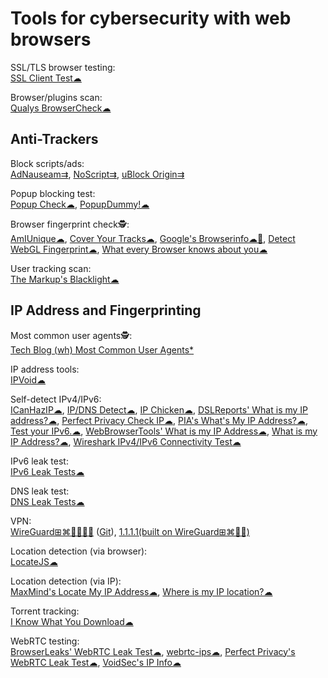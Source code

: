 
# Tools for cybersecurity with web browsers

SSL/TLS browser testing:  
[SSL Client Test☁](https://clienttest.ssllabs.com:8443/ssltest/viewMyClient.html)

Browser/plugins scan:  
[Qualys BrowserCheck☁](https://browsercheck.qualys.com/)

## Anti-Trackers

Block scripts/ads:  
[AdNauseam⇉](https://adnauseam.io/),
[NoScript⇉](https://noscript.net/),
[uBlock Origin⇉](https://github.com/gorhill/uBlock/)

Popup blocking test:  
[Popup Check☁](https://www.popupcheck.com/),
[PopupDummy!☁](https://www.dummysoftware.com/popupdummy_testpage.html)

Browser fingerprint check🕵️:  
[AmIUnique☁](https://amiunique.org/),
[Cover Your Tracks☁](https://coveryourtracks.eff.org/),
[Google's Browserinfo☁🧛](https://toolbox.googleapps.com/apps/browserinfo/),
[Detect WebGL Fingerprint☁](https://webbrowsertools.com/webgl-fingerprint/),
[What every Browser knows about you☁](https://webkay.robinlinus.com/)

User tracking scan:  
[The Markup's Blacklight☁](https://themarkup.org/blacklight)

## IP Address and Fingerprinting

Most common user agents🕵️:  
[Tech Blog (wh) Most Common User Agents*](https://techblog.willshouse.com/2012/01/03/most-common-user-agents/)

IP address tools:  
[IPVoid☁](https://www.ipvoid.com/)

Self-detect IPv4/IPv6:  
[ICanHazIP☁](https://icanhazip.com/),
[IP/DNS Detect☁](https://ipleak.net/),
[IP Chicken☁](https://ipchicken.com/),
[DSLReports' What is my IP address?☁](http://www.dslreports.com/whatismyip),
[Perfect Privacy Check IP☁](https://www.perfect-privacy.com/en/tests/check-ip),
[PIA's What's My IP Address?☁](https://www.privateinternetaccess.com/what-is-my-ip),
[Test your IPv6.☁](https://test-ipv6.com/),
[WebBrowserTools' What is my IP Address☁](https://webbrowsertools.com/ip-address/),
[What is my IP Address?☁](https://whatismyv6.com/),
[Wireshark IPv4/IPv6 Connectivity Test☁](https://www.wireshark.org/tools/v46status.html)

IPv6 leak test:  
[IPv6 Leak Tests☁](https://ipv6leak.com/)

DNS leak test:  
[DNS Leak Tests☁](https://dnsleak.com/)

VPN:  
[WireGuard⊞⌘🐧🍎🤖🆓](https://www.wireguard.com/) ([Git](https://www.wireguard.com/repositories/)),
[1.1.1.1(built on WireGuard⊞⌘🍎🤖)](https://cloudflarewarp.com/)

Location detection (via browser):  
[LocateJS☁](https://iknowwhatyoudownload.com/)

Location detection (via IP):  
[MaxMind's Locate My IP Address☁](https://www.maxmind.com/en/locate-my-ip-address),
[Where is my IP location?☁](https://www.iplocation.net/)

Torrent tracking:  
[I Know What You Download☁](https://iknowwhatyoudownload.com/)

WebRTC testing:  
[BrowserLeaks' WebRTC Leak Test☁](https://browserleaks.com/webrtc),
[webrtc-ips☁](https://diafygi.github.io/webrtc-ips/),
[Perfect Privacy's WebRTC Leak Test☁](https://www.perfect-privacy.com/en/tests/webrtc-leaktest),
[VoidSec's IP Info☁](https://ip.voidsec.com/)
